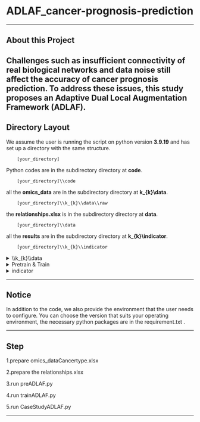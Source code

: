 # ADLAF_cancer-prognosis-prediction
---

## About this Project

Challenges such as insufficient connectivity of real biological networks and data noise still affect the accuracy of cancer prognosis prediction. To address these issues, this study proposes an Adaptive Dual Local Augmentation Framework (ADLAF).
---
## Directory Layout

We assume the user is running the script on python version **3.9.19** and has set up a directory with the same structure.
~~~
    [your_directory]  
~~~
Python codes are in the subdirectory directory at **code**. 
~~~
    [your_directory]\\code  
~~~
all the **omics_data**  are in the subdirectory directory at **k_{k}\\data**. 
~~~
    [your_directory]\\k_{k}\\data\\raw  
~~~
the **relationships.xlsx**  is in the subdirectory directory at **data**. 
~~~
    [your_directory]\\data
~~~
all the **results**  are in the subdirectory directory at **k_{k}\\indicator**. 
~~~
    [your_directory]\\k_{k}\\indicator
~~~



<details>
<summary>\\k_{k}\\data</summary>

![image](https://github.com/user-attachments/assets/008e05d7-01d3-40bb-b5f0-169fefdea972)

</details> 
<details> 
<summary>Pretrain & Train</summary>
    
![image](https://github.com/user-attachments/assets/14d9ebc8-335b-4865-875d-97da71516b83)

</details>

<details> 
<summary>indicator</summary>
    
![image](https://github.com/user-attachments/assets/5b46721c-0ef9-496f-b4e3-4a3c635082a3)


</details>
    
---
## Notice

In addition to the code, we also provide the environment that the user needs to configure. You can choose the version that suits your operating environment,  the necessary python packages are in the requirement.txt .

---

## Step

1.prepare omics_dataCancertype.xlsx 

2.prepare the relationships.xlsx

3.run preADLAF.py

4.run trainADLAF.py

5.run CaseStudyADLAF.py 

---




